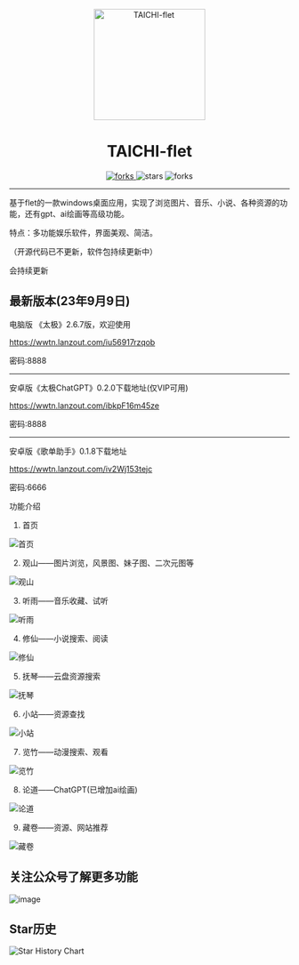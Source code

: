 <p align="center">
  <a href="https://github.com/cuifengcn/wechat-video-generate">
    <img width="200" height="200" src="https://github.com/cuifengcn/TAICHI-flet/blob/main/taiji.png" alt="TAICHI-flet">
  </a>
</p>

<h1 align="center">TAICHI-flet</h1>

<p align="center">
  <a href="#下载">
    <img src="https://img.shields.io/github/downloads/cuifengcn/TAICHI-flet/total?style=flat-square" alt="forks">
  </a>
  <img src="https://img.shields.io/github/stars/cuifengcn/TAICHI-flet?style=flat-square" alt="stars">
  <img src="https://img.shields.io/github/forks/cuifengcn/TAICHI-flet?style=flat-square" alt="forks">
</p>

---


 基于flet的一款windows桌面应用，实现了浏览图片、音乐、小说、各种资源的功能，还有gpt、ai绘画等高级功能。

 特点：多功能娱乐软件，界面美观、简洁。
 
 （开源代码已不更新，软件包持续更新中）
 
会持续更新

## 最新版本(23年9月9日)

电脑版 《太极》2.6.7版，欢迎使用

https://wwtn.lanzout.com/iu56917rzqob

密码:8888

___

安卓版《太极ChatGPT》0.2.0下载地址(仅VIP可用)

https://wwtn.lanzout.com/ibkpF16m45ze

密码:8888

___

安卓版《歌单助手》0.1.8下载地址

https://wwtn.lanzout.com/iv2Wj153tejc

密码:6666


功能介绍

1. 首页

![首页](https://user-images.githubusercontent.com/38805177/227417740-8413c23d-ab12-4112-8edf-909a333ed627.png)

2. 观山——图片浏览，风景图、妹子图、二次元图等

![观山](https://user-images.githubusercontent.com/38805177/227417883-bce5605f-0d20-412e-9ed8-91a30eb83655.png)

3. 听雨——音乐收藏、试听

![听雨](https://user-images.githubusercontent.com/38805177/227417991-9cdf4df1-c122-43ee-a5e7-56c6a15268b4.png)

4. 修仙——小说搜索、阅读

![修仙](https://user-images.githubusercontent.com/38805177/227418187-6de03b81-1cb3-4fa5-a175-4832a058d959.png)

5. 抚琴——云盘资源搜索

![抚琴](https://user-images.githubusercontent.com/38805177/227418251-6a177423-ac32-4e54-b3c3-c65e91841b35.png)

6. 小站——资源查找

![小站](https://user-images.githubusercontent.com/38805177/227418324-0c4c44a9-5050-4643-9864-b5cd7ccdf4e4.png)

7. 览竹——动漫搜索、观看

![览竹](https://user-images.githubusercontent.com/38805177/227418394-bcecfec5-1518-438c-bd56-5bc75c58d514.png)

8. 论道——ChatGPT(已增加ai绘画)

![论道](https://user-images.githubusercontent.com/38805177/232374249-4bfa578f-85e9-4217-8d94-a3320aaf4de4.png)


9. 藏卷——资源、网站推荐

![藏卷](https://user-images.githubusercontent.com/38805177/227418484-b265bab7-6f75-491a-9811-5a0959548e4b.png)

## 关注公众号了解更多功能

![image](https://github.com/cuifengcn/TAICHI-flet/assets/38805177/861e963c-4374-4232-921a-7d182c22729d)

## Star历史

![Star History Chart](https://api.star-history.com/svg?repos=cuifengcn/TAICHI-flet&type=Date)
